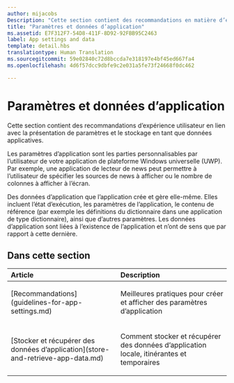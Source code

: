 ```yaml
---
author: mijacobs
Description: "Cette section contient des recommandations en matière d’expérience utilisateur en rapport avec la présentation de paramètres d’application et leur stockage en tant que données d’application."
title: "Paramètres et données d’application"
ms.assetid: E7F312F7-54D8-411F-8D92-92FBB95C2463
label: App settings and data
template: detail.hbs
translationtype: Human Translation
ms.sourcegitcommit: 59e02840c72d8bccda7e318197e4bf45ed667fa4
ms.openlocfilehash: 4d6f57dcc9dbfe9c2e031a5fe73f24668f0dc462

---
```


# Paramètres et données d’application




Cette section contient des recommandations d’expérience utilisateur en lien avec la présentation de paramètres et le stockage en tant que données applicatives.

Les paramètres d’application sont les parties personnalisables par l’utilisateur de votre application de plateforme Windows universelle (UWP). Par exemple, une application de lecteur de news peut permettre à l’utilisateur de spécifier les sources de news à afficher ou le nombre de colonnes à afficher à l’écran.

Des données d’application que l’application crée et gère elle-même. Elles incluent l’état d’exécution, les paramètres de l’application, le contenu de référence (par exemple les définitions du dictionnaire dans une application de type dictionnaire), ainsi que d’autres paramètres. Les données d’application sont liées à l’existence de l’application et n’ont de sens que par rapport à cette dernière.
## Dans cette section
<table>
<colgroup>
<col width="50%" />
<col width="50%" />
</colgroup>
<thead>
<tr class="header">
<th align="left">Article</th>
<th align="left">Description</th>
</tr>
</thead>
<tbody>
<tr class="odd">
<td align="left"><p>[Recommandations](guidelines-for-app-settings.md)</p></td>
<td align="left"><p>Meilleures pratiques pour créer et afficher des paramètres d’application</p></td>
</tr>
<tr class="even">
<td align="left"><p>[Stocker et récupérer des données d’application](store-and-retrieve-app-data.md)</p></td>
<td align="left"><p>Comment stocker et récupérer des données d’application locale, itinérantes et temporaires</p></td>
</tr>
</tbody>
</table>






<!--HONumber=Jun16_HO4-->


